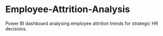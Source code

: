 # Employee-Attrition-Analysis
Power BI dashboard analysing employee attrition trends for strategic HR decisions.
